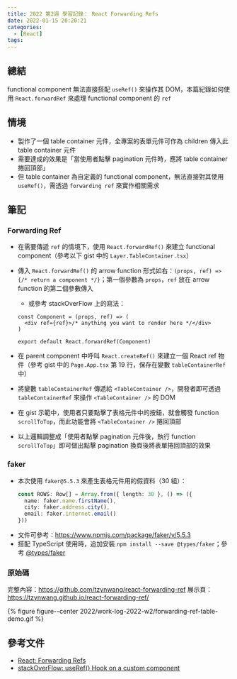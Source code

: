 ```yaml
---
title: 2022 第2週 學習記錄： React Forwarding Refs
date: 2022-01-15 20:20:21
categories:
  - [React]
tags:
---
```


## 總結

functional component 無法直接搭配 `useRef()` 來操作其 DOM，本篇紀錄如何使用 `React.forwardRef` 來處理  functional component 的 `ref`

## 情境

- 製作了一個 table container 元件，全專案的表單元件可作為 children 傳入此 table container 元件
- 需要達成的效果是「當使用者點擊 pagination 元件時，應將 table container 捲回頂部」
- 但 table container 為自定義的 functional component，無法直接對其使用 `useRef()`，需透過 `forwarding ref` 來實作相關需求

## 筆記

### Forwarding Ref

- 在需要傳遞 `ref` 的情境下，使用 `React.forwardRef()` 來建立 functional component（參考以下 gist 中的 `Layer.TableContainer.tsx`）
- 傳入 `React.forwardRef()` 的 arrow function 形式如右：`(props, ref) => {/* return a component */}`；第一個參數為 `props`，`ref` 放在 arrow function 的第二個參數傳入

  - 或參考 stackOverFlow 上的寫法：

  ```tsx
  const Component = (props, ref) => (
    <div ref={ref}>/* anything you want to render here */</div>
  )

  export default React.forwardRef(Component)
  ```

- 在 parent component 中呼叫 `React.createRef()` 來建立一個 React ref 物件（參考 gist 中的 `Page.App.tsx` 第 19 行，保存在變數 `tableContainerRef` 中）
- 將變數 `tableContainerRef` 傳遞給 `<TableContainer />`，開發者即可透過 `tableContainerRef` 來操作 `<TableContainer />` 的 DOM
- 在 gist 示範中，使用者只要點擊了表格元件中的按鈕，就會觸發 function `scrollToTop`，而此功能會將 `<TableContainer />` 捲回頂部
- 以上邏輯調整成「使用者點擊 pagination 元件後，執行 function `scrollToTop`」即可做出點擊 pagination 換頁後將表單捲回頂部的效果

### faker

- 本次使用 `faker@5.5.3` 來產生表格元件用的假資料（30 組）：
  ```ts
  const ROWS: Row[] = Array.from({ length: 30 }, () => ({
    name: faker.name.firstName(),
    city: faker.address.city(),
    email: faker.internet.email()
  }))
  ```
- 文件可參考：https://www.npmjs.com/package/faker/v/5.5.3
- 搭配 TypeScript 使用時，追加安裝 `npm install --save @types/faker`；參考 [@types/faker](https://www.npmjs.com/package/@types/faker)

### 原始碼

<script src="https://gist.github.com/tzynwang/921437ebdfc48057cc2d7e2e8c81ac62.js"></script>

完整內容：https://github.com/tzynwang/react-forwarding-ref
展示頁：https://tzynwang.github.io/react-forwarding-ref/

{% figure figure--center 2022/work-log-2022-w2/forwarding-ref-table-demo.gif %}

## 參考文件

- [React: Forwarding Refs](https://reactjs.org/docs/forwarding-refs.html)
- [stackOverFlow: useRef() Hook on a custom component](https://stackoverflow.com/questions/61192450/useref-hook-on-a-custom-component)
